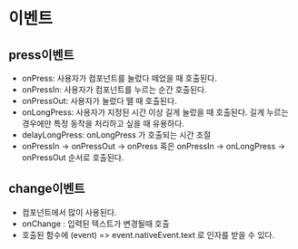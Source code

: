 # 이벤트 

## press이벤트
- onPress: 사용자가 컴포넌트를 눌렀다 떼었을 때 호출된다.
- onPressIn: 사용자가 컴포넌트를 누르는 순간 호출된다.
- onPressOut: 사용자가 눌렀다 뗄 때 호출된다.
- onLongPress: 사용자가 지정된 시간 이상 길게 눌렀을 때 호출된다. 길게 누르는 경우에만 특정 동작을 처리하고 싶을 때 유용하다.
- delayLongPress: onLongPress 가 호출되는 시간 조절
- onPressIn -> onPressOut -> onPress 혹은 onPressIn -> onLongPress -> onPressOut 순서로 호출된다.

## change이벤트
- <TextInput> 컴포넌트에서 많이 사용된다.
- onChange : 입력된 텍스트가 변경될때 호출
- 호출된 함수에 (event) => event.nativeEvent.text 로 인자를 받을 수 있다.